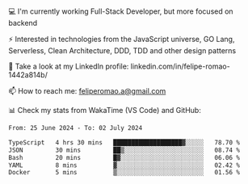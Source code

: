 💻 I'm currently working Full-Stack Developer, but more focused on backend

⚡ Interested in technologies from the JavaScript universe, GO Lang, Serverless, Clean Architecture, DDD, TDD and other design patterns

👥 Take a look at my LinkedIn profile: linkedin.com/in/felipe-romao-1442a814b/

📫 How to reach me: feliperomao.a@gmail.com

📊 Check my stats from WakaTime (VS Code) and GitHub:

<!--START_SECTION:waka-->

```txt
From: 25 June 2024 - To: 02 July 2024

TypeScript   4 hrs 30 mins   ███████████████████▓░░░░░   78.70 %
JSON         30 mins         ██▒░░░░░░░░░░░░░░░░░░░░░░   08.74 %
Bash         20 mins         █▓░░░░░░░░░░░░░░░░░░░░░░░   06.06 %
YAML         8 mins          ▓░░░░░░░░░░░░░░░░░░░░░░░░   02.42 %
Docker       5 mins          ▒░░░░░░░░░░░░░░░░░░░░░░░░   01.56 %
```

<!--END_SECTION:waka-->
